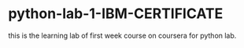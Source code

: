 # python-lab-1-IBM-CERTIFICATE
this is the learning lab of first week course on coursera for python lab.
